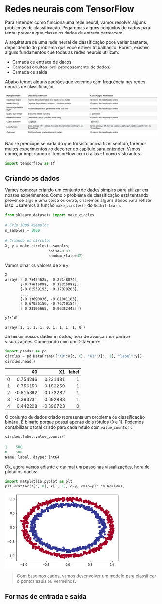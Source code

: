 # Redes neurais com TensorFlow

Para entender como funciona uma rede neural, vamos resolver alguns problemas de classificação. Pegaremos alguns conjuntos de dados para tentar prever a que classe os dados de entrada pertencem.

A arquitetura de uma rede neural de classificação pode variar bastante, dependendo do problema que você estiver trabalhando. Porém, existem alguns fundamentos que todas as redes neurais utilizam:

- Camada de entrada de dados
- Camadas ocultas (pré-processamento de dados)
- Camada de saída

Abaixo temos alguns padrões que veremos com frequência nas redes neurais de classificação.

![cnn intro table](images/cnn/cnn-intro-tabela.png)

Não se preocupe se nada do que foi visto acima fizer sentido, faremos muitos experimentos no decorrer do capítulo para entender. Vamos começar importando o TensorFlow com o alias `tf` como visto antes.

```python
import tensorflow as tf
```

## Criando os dados

Vamos começar criando um conjunto de dados simples para utilizar em nossos experimentos. Como o problema de classificação está tentando prever se algo é uma coisa ou outra, criaremos alguns dados para refletir isso. Usaremos a função `make_circles()` do `Scikit-Learn`.

```python
from sklearn.datasets import make_circles

# Cria 1000 exemplos
n_samples = 1000

# Criando os círculos
X, y = make_circles(n_samples, 
                    noise=0.03, 
                    random_state=42)
```

Vamos olhar os valores de `X` e `y`:

```
X
array([[ 0.75424625,  0.23148074],
       [-0.75615888,  0.15325888],
       [-0.81539193,  0.17328203],
       ...,
       [-0.13690036, -0.81001183],
       [ 0.67036156, -0.76750154],
       [ 0.28105665,  0.96382443]])
```

```
y[:10]

array([1, 1, 1, 1, 0, 1, 1, 1, 1, 0])
```

Já temos nossos dados e rótulos, hora de avançarmos para as visualizações.
Começando com um DataFrame:

```python
import pandas as pd
circles = pd.DataFrame({"X0":X[:, 0], "X1":X[:, 1], "label":y})
circles.head()
```

|     |        X0 |        X1 | label |
| --: | --------: | --------: | ----: |
|   0 |  0.754246 |  0.231481 |     1 |
|   1 | -0.756159 |  0.153259 |     1 |
|   2 | -0.815392 |  0.173282 |     1 |
|   3 | -0.393731 |  0.692883 |     1 |
|   4 |  0.442208 | -0.896723 |     0 |

O conjunto de dados criado representa um problema de classificação binária. É binário porque possui apenas dois rótulos (0 e 1). Podemos contabilizar o total criado para cada rótulo com `value_counts()`:

```python
circles.label.value_counts()

1    500
0    500
Name: label, dtype: int64
```

Ok, agora vamos adiante e dar mai um passo nas visualizações, hora de plotar os dados:

```python
import matplotlib.pyplot as plt
plt.scatter(X[:, 0], X[:, 1], c=y, cmap=plt.cm.RdYlBu);
```

![plot cnn circle](images/cnn/cnn-circle-1.png)

> Com base nos dados, vamos desenvolver um modelo para classificar o pontos azuis ou vermelhos.

## Formas de entrada e saída
